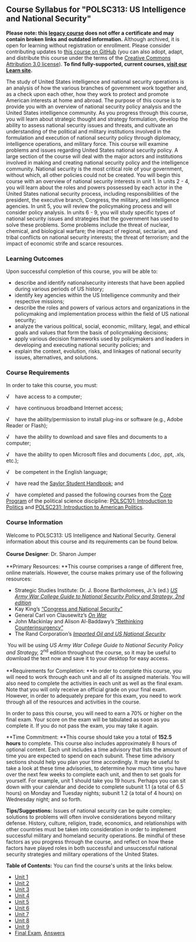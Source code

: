 Course Syllabus for "POLSC313: US Intelligence and National Security"
---------------------------------------------------------------------

**Please note: this [legacy course](https://sayloracademy.zendesk.com/hc/en-us/articles/206089967) does not offer a certificate and may contain 
broken links and outdated information.** Although archived, it is open 
for learning without registration or enrollment. Please consider contributing 
updates to [this course on GitHub](https://github.com/saylordotorg/course_polsc313) 
(you can also adopt, adapt, and distribute this course under the terms of 
the [Creative Commons Attribution 3.0 license](http://creativecommons.org/licenses/by/3.0/)). **To find fully-supported, current courses, [visit our 
Learn site](https://learn.saylor.org).**

The study of United States intelligence and national security operations
is an analysis of how the various branches of government work together
and, as a check upon each other, how they work to protect and promote
American interests at home and abroad. The purpose of this course is to
provide you with an overview of national security policy analysis and
the United States intelligence community. As you progress through this
course, you will learn about strategic thought and strategy formulation,
develop the ability to assess national security issues and threats, and
cultivate an understanding of the political and military institutions
involved in the formulation and execution of national security policy
through diplomacy, intelligence operations, and military force. This
course will examine problems and issues regarding United States national
security policy. A large section of the course will deal with the major
actors and institutions involved in making and creating national
security policy and the intelligence community. National security is the
most critical role of your government, without which, all other policies
could not be created. You will begin this course with an overview of
national security interests in unit 1. In units 2 - 4, you will learn
about the roles and powers possessed by each actor in the United States
national security process, including responsibilities of the president,
the executive branch, Congress, the military, and intelligence agencies.
In unit 5, you will review the policymaking process and will consider
policy analysis. In units 6 - 9, you will study specific types of
national security issues and strategies that the government has used to
solve these problems. Some problems include the threat of nuclear,
chemical, and biological warfare; the impact of regional, sectarian, and
tribal conflicts on national security interests; the threat of
terrorism; and the impact of economic strife and scarce resources.

### Learning Outcomes

Upon successful completion of this course, you will be able to:  

-   describe and identify nationalsecurity interests that have been
    applied during various periods of US history;
-   identify key agencies within the US Intelligence community and their
    respective missions;
-   describe the roles and powers of various actors and organizations in
    the policymaking and implementation process within the field of US
    national security;
-   analyze the various political, social, economic, military, legal,
    and ethical goals and values that form the basis of policymaking
    decisions;
-   apply various decision frameworks used by policymakers and leaders
    in developing and executing national security policies; and
-   explain the context, evolution, risks, and linkages of national
    security issues, alternatives, and solutions.

### Course Requirements

In order to take this course, you must:  
  
 √    have access to a computer;  
  
 √    have continuous broadband Internet access;  
  
 √    have the ability/permission to install plug-ins or software (e.g.,
Adobe Reader or Flash);  
  
 √    have the ability to download and save files and documents to a
computer;  
  
 √    have the ability to open Microsoft files and documents (.doc,
.ppt, .xls, etc.);  
  
 √    be competent in the English language;  
  
 √    have read the [Saylor Student
Handbook](https://resources.saylor.org/wwwresources/archived/site/wp-content/uploads/2012/05/Saylor-StudentHandbook.pdf);
and  
  
 √    have completed and passed the following courses from the [Core
Program](http://www.saylor.org/majors/political-science/) of the
political science discipline: [POLSC101: Introduction to
Politics](http://www.saylor.org/courses/polsc101/) and [POLSC231:
Introduction to American
Politics](http://www.saylor.org/courses/polsc231/).

### Course Information

Welcome to POLSC313: US Intelligence and National Security. General
information about this course and its requirements can be found below.  
    
 **Course Designer**: Dr. Sharon Jumper  
    
 **Primary Resources: **This course comprises a range of different free,
online materials. However, the course makes primary use of the following
resources:  

-   Strategic Studies Institute: Dr. J. Boone Bartholomees, Jr.’s (ed.)
    [*US Army War College Guide to National Security Policy and
    Strategy, 2nd
    edition*](http://www.strategicstudiesinstitute.army.mil/pubs/display.cfm?pubid=708)
-   Kay King’s [“Congress and National
    Security”](http://www.cfr.org/congress/congress-national-security/p23359)
-   General Carl von Clausewitz’s [*On
    War*](http://www.clausewitz.com/readings/OnWar1873/TOC.htm)
-   John Mackinlay and Alison Al-Baddawy’s [“Rethinking
    Counterinsurgency”](http://www.rand.org/pubs/monographs/MG595z5.html)
-   The Rand Corporation’s [*Imported Oil and US National
    Security*](http://oai.dtic.mil/oai/oai?verb=getRecord&metadataPrefix=html&identifier=ADA502804)

 You will be using *US Army War College Guide to National Security
Policy and Strategy,* 2<sup>nd</sup> edition throughout the course, so
it may be useful to download the text now and save it to your desktop
for easy access.  
    
 **Requirements for Completion: **In order to complete this course, you
will need to work through each unit and all of its assigned materials.
You will also need to complete the activities in each unit as well as
the final exam.  
 Note that you will only receive an official grade on your final exam.
However, in order to adequately prepare for this exam, you need to work
through all of the resources and activities in the course.  
  
 In order to pass this course, you will need to earn a 70% or higher on
the final exam. Your score on the exam will be tabulated as soon as you
complete it. If you do not pass the exam, you may take it again.  
  
 **Time Commitment: **This course should take you a total of **152.5
hours** to complete. This course also includes approximately 8 hours of
optional content. Each unit includes a time advisory that lists the
amount of time you are expected to spend on each subunit. These time
advisory sections should help you plan your time accordingly. It may be
useful to take a look at these time advisories, to determine how much
time you have over the next few weeks to complete each unit, and then to
set goals for yourself. For example, unit 1 should take you 19
hours. Perhaps you can sit down with your calendar and decide to
complete subunit 1.1 (a total of 6.5 hours) on Monday and Tuesday
nights; subunit 1.2 (a total of 4 hours) on Wednesday night; and so
forth.  
  
 **Tips/Suggestions:** Issues of national security can be quite complex;
solutions to problems will often involve considerations beyond military
defense. History, culture, religion, trade, economics, and relationships
with other countries must be taken into consideration in order to
implement successful military and homeland security operations. Be
mindful of these factors as you progress through the course, and reflect
on how these factors have played roles in both successful and
unsuccessful national security strategies and military operations of the
United States.  
  
**Table of Contents:** You can find the course's units at the links below.

- [Unit 1](https://legacy.saylor.org/polsc313/Unit01/)
- [Unit 2](https://legacy.saylor.org/polsc313/Unit02/)
- [Unit 3](https://legacy.saylor.org/polsc313/Unit03/)
- [Unit 4](https://legacy.saylor.org/polsc313/Unit04/)
- [Unit 5](https://legacy.saylor.org/polsc313/Unit05/)
- [Unit 6](https://legacy.saylor.org/polsc313/Unit06/)
- [Unit 7](https://legacy.saylor.org/polsc313/Unit07/)
- [Unit 8](https://legacy.saylor.org/polsc313/Unit08/)
- [Unit 9](https://legacy.saylor.org/polsc313/Unit09/)
- [Final Exam](http://saylordotorg.github.io/LegacyExams/POLSC/POLSC313/POLSC313-FinalExam.html), [Answers](http://saylordotorg.github.io/LegacyExams/POLSC/POLSC313/POLSC313-FinalExam-Answers.html)
